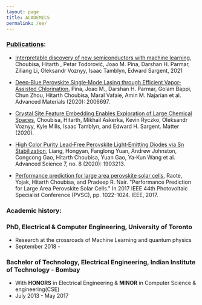 ```yaml
---
layout: page
title: ACADEMICS
permalink: /ee/
---
```


### [Publications](https://scholar.google.com/citations?user=a3koOrcAAAAJ):

* [Interpretable discovery of new semiconductors with machine learning](https://arxiv.org/abs/2101.04383), Choubisa, Hitarth , Petar Todorović, Joao M. Pina, Darshan H. Parmar, Ziliang Li, Oleksandr Voznyy, Isaac Tamblyn, Edward Sargent, 2021

* [Deep‐Blue Perovskite Single‐Mode Lasing through Efficient Vapor‐Assisted Chlorination](https://onlinelibrary.wiley.com/doi/abs/10.1002/adma.202006697), Pina, Joao M., Darshan H. Parmar, Golam Bappi, Chun Zhou, Hitarth Choubisa, Maral Vafaie, Amin M. Najarian et al. Advanced Materials (2020): 2006697.

* [Crystal Site Feature Embedding Enables Exploration of Large Chemical Spaces](https://www.cell.com/matter/fulltext/S2590-2385(20)30187-9), Choubisa, Hitarth, Mikhail Askerka, Kevin Ryczko, Oleksandr Voznyy, Kyle Mills, Isaac Tamblyn, and Edward H. Sargent. Matter (2020).

* [High Color Purity Lead‐Free Perovskite Light‐Emitting Diodes via Sn Stabilization](https://onlinelibrary.wiley.com/doi/full/10.1002/advs.201903213), Liang, Hongyan, Fanglong Yuan, Andrew Johnston, Congcong Gao, Hitarth Choubisa, Yuan Gao, Ya‐Kun Wang et al. Advanced Science 7, no. 8 (2020): 1903213.

* [Performance prediction for large area perovskite solar cells](https://ieeexplore.ieee.org/document/8521473), Raote, Yojak, Hitarth Choubisa, and Pradeep R. Nair. "Performance Prediction for Large Area Perovskite Solar Cells." In 2017 IEEE 44th Photovoltaic Specialist Conference (PVSC), pp. 1022-1024. IEEE, 2017.



### Academic history:

### PhD, Electrical & Computer Engineering, University of Toronto
* Research at the crossroads of Machine Learning and quantum physics
* September 2018 - 

### Bachelor of Technology, Electrical Engineering, Indian Institute of Technology - Bombay
* With **HONORS** in Electrical Engineering & **MINOR** in Computer Science & engineering(CSE) 
* July 2013 - May 2017
